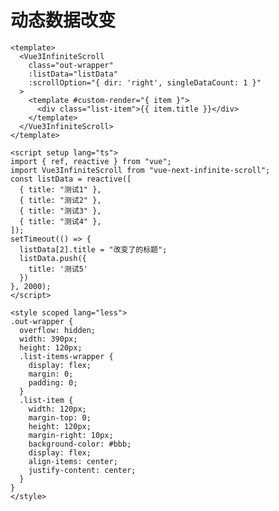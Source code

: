 <!--
 * @Author: ykx
 * @Date: 2022-10-11 14:22:35
 * @LastEditTime: 2022-10-13 02:45:25
 * @LastEditors: Please set LastEditors
 * @Description: 
-->


# 动态数据改变

<ClientOnly>
<ChangeDataScroll style="margin-top: 10px"></ChangeDataScroll>
</ClientOnly>

```vue
<template>
  <Vue3InfiniteScroll
    class="out-wrapper"
    :listData="listData"
    :scrollOption="{ dir: 'right', singleDataCount: 1 }"
  >
    <template #custom-render="{ item }">
      <div class="list-item">{{ item.title }}</div>
    </template>
  </Vue3InfiniteScroll>
</template>

<script setup lang="ts">
import { ref, reactive } from "vue";
import Vue3InfiniteScroll from "vue-next-infinite-scroll";
const listData = reactive([
  { title: "测试1" },
  { title: "测试2" },
  { title: "测试3" },
  { title: "测试4" },
]);
setTimeout(() => {
  listData[2].title = "改变了的标题";
  listData.push({
    title: '测试5'
  })
}, 2000);
</script>

<style scoped lang="less">
.out-wrapper {
  overflow: hidden;
  width: 390px;
  height: 120px;
  .list-items-wrapper {
    display: flex;
    margin: 0;
    padding: 0;
  }
  .list-item {
    width: 120px;
    margin-top: 0;
    height: 120px;
    margin-right: 10px;
    background-color: #bbb;
    display: flex;
    align-items: center;
    justify-content: center;
  }
}
</style>
```
